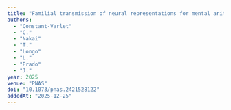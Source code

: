 ```yaml
---
title: "Familial transmission of neural representations for mental arithmetic across two generations"
authors:
  - "Constant-Varlet"
  - "C."
  - "Nakai"
  - "T."
  - "Longo"
  - "L."
  - "Prado"
  - "J."
year: 2025
venue: "PNAS"
doi: "10.1073/pnas.2421528122"
addedAt: "2025-12-25"
---
```

